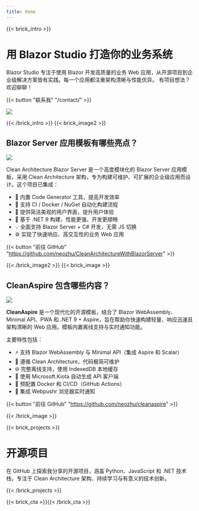 ```yaml
---
title: Home
---
```

{{< brick_intro >}}

# 用 Blazor Studio 打造你的业务系统

Blazor Studio 专注于使用 Blazor 开发高质量的业务 Web 应用，从开源项目到企业级解决方案皆有实践。每一个应用都注重架构清晰与性能优异。
有项目想法？欢迎聊聊！

{{< button "联系我" "/contact/" >}}

![](/uploads/illustrations/cuate/assets.png)

{{< /brick_intro >}}
{{< brick_image2 >}}

## Blazor Server 应用模板有哪些亮点？

![](/uploads/illustrations/cuate/responsive.png)

Clean Architecture Blazor Server 是一个高度模块化的 Blazor Server 应用模板，采用 Clean Architecture 架构，专为构建可维护、可扩展的企业级应用而设计。这个项目已集成：


- 🚀 内置 Code Generator 工具，提高开发效率  
- 🐳 支持 CI / Docker / NuGet 自动化构建流程  
- 🎨 提供简洁美观的用户界面，提升用户体验  
- 🧱 基于 .NET 9 构建，性能更强、开发更顺畅  
- 💡 全面支持 Blazor Server + C# 开发，无需 JS 切换  
- ⚙️ 实现了快速响应、高交互性的业务 Web 应用  

{{< button "前往 GitHub" "https://github.com/neozhu/CleanArchitectureWithBlazorServer" >}}

{{< /brick_image2 >}}
{{< brick_image >}}

## CleanAspire 包含哪些内容？

![](/uploads/illustrations/cuate/blazorclient.jpg)

**CleanAspire** 是一个现代化的开源模板，结合了 Blazor WebAssembly、Minimal API、PWA 和 .NET 9 + Aspire，旨在帮助你快速构建轻量、响应迅速且架构清晰的 Web 应用。模板内置离线支持与实时通知功能。

主要特性包括：

- ⚡ 支持 Blazor WebAssembly 与 Minimal API（集成 Aspire 和 Scalar）  
- 🧱 遵循 Clean Architecture，代码极简可维护  
- 🌐 完整离线支持，使用 IndexedDB 本地缓存  
- 🔄 使用 Microsoft.Kiota 自动生成 API 客户端  
- 🚀 预配置 Docker 和 CI/CD（GitHub Actions）  
- 🔔 集成 Webpushr 浏览器实时通知  

{{< button "前往 GitHub" "https://github.com/neozhu/cleanaspire" >}}


{{< /brick_image >}}

{{< brick_projects >}}


# 开源项目

在 GitHub 上探索我分享的开源项目，涵盖 Python、JavaScript 和 .NET 技术栈，专注于 Clean Architecture 架构、持续学习与有意义的技术创新。

{{< /brick_projects >}}

{{< brick_cta >}}{{< /brick_cta >}}